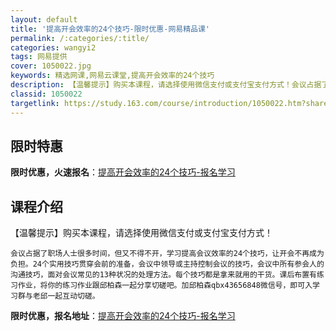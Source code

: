 ```yaml
---
layout: default
title: '提高开会效率的24个技巧-限时优惠-网易精品课'
permalink: /:categories/:title/
categories: wangyi2
tags: 网易提供
cover: 1050022.jpg
keywords: 精选网课,网易云课堂,提高开会效率的24个技巧
description: 【温馨提示】购买本课程，请选择使用微信支付或支付宝支付方式！会议占据了职场人士很多时间，但又不得不开，学习提高会议效率的
classid: 1050022
targetlink: https://study.163.com/course/introduction/1050022.htm?share=1&shareId=1025206652&utm_campaign=share&utm_medium=iphoneShare&utm_source=&utm_u=1025206652
---
```


## 限时特惠

**限时优惠，火速报名**：[提高开会效率的24个技巧-报名学习](https://study.163.com/course/introduction/1050022.htm?share=1&shareId=1025206652&utm_campaign=share&utm_medium=iphoneShare&utm_source=&utm_u=1025206652)

## 课程介绍

【温馨提示】购买本课程，请选择使用微信支付或支付宝支付方式！



    会议占据了职场人士很多时间，但又不得不开，学习提高会议效率的24个技巧，让开会不再成为负担。24个实用技巧贯穿会前的准备，会议中领导或主持控制会议的技巧，会议中所有参会人的沟通技巧，面对会议常见的13种状况的处理方法。每个技巧都是拿来就用的干货。课后布置有练习作业，将你的练习作业跟邱柏森一起分享切磋吧。加邱柏森qbx43656848微信号，即可入学习群与老邱一起互动切磋。

**限时优惠，报名地址**：[提高开会效率的24个技巧-报名学习](https://study.163.com/course/introduction/1050022.htm?share=1&shareId=1025206652&utm_campaign=share&utm_medium=iphoneShare&utm_source=&utm_u=1025206652)

